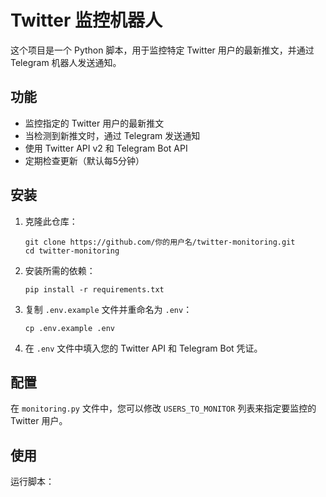 # Twitter 监控机器人

这个项目是一个 Python 脚本，用于监控特定 Twitter 用户的最新推文，并通过 Telegram 机器人发送通知。

## 功能

- 监控指定的 Twitter 用户的最新推文
- 当检测到新推文时，通过 Telegram 发送通知
- 使用 Twitter API v2 和 Telegram Bot API
- 定期检查更新（默认每5分钟）

## 安装

1. 克隆此仓库：
   ```
   git clone https://github.com/你的用户名/twitter-monitoring.git
   cd twitter-monitoring
   ```

2. 安装所需的依赖：
   ```
   pip install -r requirements.txt
   ```

3. 复制 `.env.example` 文件并重命名为 `.env`：
   ```
   cp .env.example .env
   ```

4. 在 `.env` 文件中填入您的 Twitter API 和 Telegram Bot 凭证。

## 配置

在 `monitoring.py` 文件中，您可以修改 `USERS_TO_MONITOR` 列表来指定要监控的 Twitter 用户。

## 使用

运行脚本：
